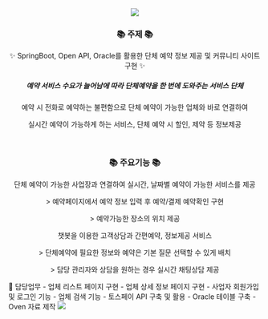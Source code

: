 <div align=center>
 <img src="https://capsule-render.vercel.app/api?type=venom&color=auto&height=300&section=header&text=Floritz%20&fontSize=90" />
</div>
<div align=center>
 <h3>📚 주제 📚</h3>
 <p>✨ SpringBoot, Open API, Oracle를 활용한 단체 예약 정보 제공 및 커뮤니티 사이트 구현 ✨</p>
</div>
<div align=center>
<h5>예약 서비스 수요가 늘어남에 따라 단체예약을 한 번에 도와주는 서비스 단체</h5>
 <p>예약 시 전화로 예약하는 불편함으로 단체 예약이 가능한 업체와 바로 연결하여</p>
 <p>실시간 예약이 가능하게 하는 서비스, 단체 예약 시 할인, 제약 등 정보제공</p>
</div>
<br>
<div align=center>
 <h3>📚 주요기능 📚</h3>
<p>단체 예약이 가능한 사업장과 연결하여 실시간, 날짜별 예약이 가능한 서비스를 제공</p>
 <p>&gt; 예약페이지에서 예약 정보 입력 후 예약/결제 예약확인 구현</p>
 <p>&gt; 예약가능한 장소의 위치 제공</p>
<p> 챗봇을 이용한 고객상담과 간편예약, 정보제공 서비스</p>
<p>&gt; 단체예약에 필요한 정보와 예약은 기본 질문 선택할 수 있게 배치</p>
<p>&gt; 담당 관리자와 상담을 원하는 경우 실시간 채팅상담 제공</p>
</div>
 담당업무
- 업체 리스트 페이지 구현
- 업체 상세 정보 페이지 구현
- 사업자 회원가입 및 로그인 기능
- 업체 검색 기능
- 토스페이 API 구축 및 활용
- Oracle 테이블 구축
- Oven 자료 제작


<img src="https://img.shields.io/badge/아이콘내용-바탕색?style=flat&logo=로고이름&logoColor=white"/>



